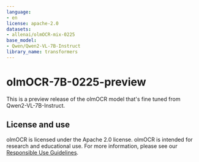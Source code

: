 ```yaml
---
language:
- en
license: apache-2.0
datasets:
- allenai/olmOCR-mix-0225
base_model:
- Qwen/Qwen2-VL-7B-Instruct
library_name: transformers
---
```


# olmOCR-7B-0225-preview

This is a preview release of the olmOCR model that's fine tuned from Qwen2-VL-7B-Instruct.

## License and use

olmOCR is licensed under the Apache 2.0 license.
olmOCR is intended for research and educational use.
For more information, please see our [Responsible Use Guidelines](https://allenai.org/responsible-use).
